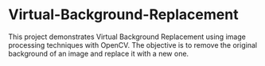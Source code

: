# Virtual-Background-Replacement
This project demonstrates Virtual Background Replacement using image processing techniques with OpenCV. The objective is to remove the original background of an image and replace it with a new one.
